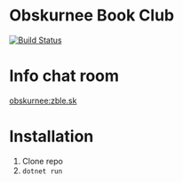 # Obskurnee Book Club

[![Build Status](https://bzzz.zble.sk/api/badges/zblesk/Obskurnee/status.svg)](https://bzzz.zble.sk/zblesk/Obskurnee)

# Info chat room

[obskurnee:zble.sk](https://matrix.to/#/#obskurnee:zble.sk)

# Installation 

1. Clone repo
2. `dotnet run`

